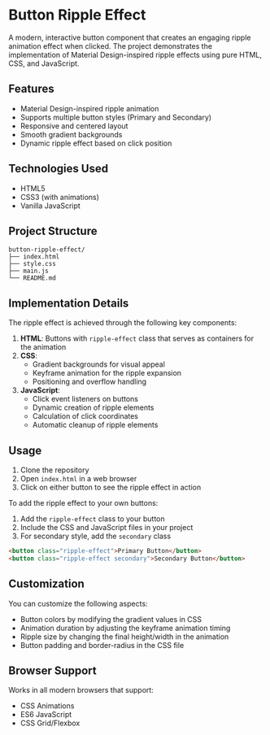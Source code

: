 # Button Ripple Effect

A modern, interactive button component that creates an engaging ripple animation effect when clicked. The project demonstrates the implementation of Material Design-inspired ripple effects using pure HTML, CSS, and JavaScript.

## Features

- Material Design-inspired ripple animation
- Supports multiple button styles (Primary and Secondary)
- Responsive and centered layout
- Smooth gradient backgrounds
- Dynamic ripple effect based on click position

## Technologies Used

- HTML5
- CSS3 (with animations)
- Vanilla JavaScript

## Project Structure

```
button-ripple-effect/
├── index.html
├── style.css
├── main.js
└── README.md
```

## Implementation Details

The ripple effect is achieved through the following key components:

1. **HTML**: Buttons with `ripple-effect` class that serves as containers for the animation
2. **CSS**: 
   - Gradient backgrounds for visual appeal
   - Keyframe animation for the ripple expansion
   - Positioning and overflow handling
3. **JavaScript**:
   - Click event listeners on buttons
   - Dynamic creation of ripple elements
   - Calculation of click coordinates
   - Automatic cleanup of ripple elements

## Usage

1. Clone the repository
2. Open `index.html` in a web browser
3. Click on either button to see the ripple effect in action

To add the ripple effect to your own buttons:

1. Add the `ripple-effect` class to your button
2. Include the CSS and JavaScript files in your project
3. For secondary style, add the `secondary` class

```html
<button class="ripple-effect">Primary Button</button>
<button class="ripple-effect secondary">Secondary Button</button>
```

## Customization

You can customize the following aspects:

- Button colors by modifying the gradient values in CSS
- Animation duration by adjusting the keyframe animation timing
- Ripple size by changing the final height/width in the animation
- Button padding and border-radius in the CSS file

## Browser Support

Works in all modern browsers that support:
- CSS Animations
- ES6 JavaScript
- CSS Grid/Flexbox
